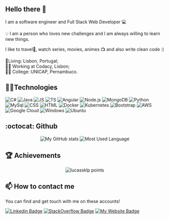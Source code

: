 ## Hello there 👋

I am a software engineer and Full Stack Web Developer 💻

💡 I am a person who loves new challenges and I am always willing to learn new things.

I like to travel🌊,
watch series, movies, animes 📺 
and also write clean code :) 

<p align='left'>📍Living: Lisbon, Portugal;<br/> 👨‍💻 Working at Codacy, Lisbon;<br/> 👨‍🎓 College: UNICAP, Pernambuco.</p>


<!-- ![visitors](https://visitor-badge.laobi.icu/badge?page_id=lucassklp.visitor-badge) -->

## 👨‍💻Technologies
<p>
    <img alt="C#" src="https://img.shields.io/badge/CSharp-563D7C?style=for-the-badge&logo=c#&logoColor=white"/>
    <img alt="Java" src="https://img.shields.io/badge/Java-E95420?style=for-the-badge&logo=java&logoColor=white"/>
    <img alt="JS" src="https://img.shields.io/badge/JavaScript-F7DF1E?style=for-the-badge&logo=javascript&logoColor=black"/>
    <img alt="TS" src="https://img.shields.io/badge/TypeScript-3178c6?style=for-the-badge&logo=typescript&logoColor=white"/>
    <img alt="Angular" src="https://img.shields.io/badge/Angular-e63410?style=for-the-badge&logo=angular&logoColor=white"/>
    <img alt="Node.js" src="https://img.shields.io/badge/Node.js-43853D?style=for-the-badge&logo=node.js&logoColor=white"/>
    <img alt="MongoDB" src="https://img.shields.io/badge/MongoDB-4EA94B?style=for-the-badge&logo=mongodb&logoColor=white"/>
    <img alt="Python" src="https://img.shields.io/badge/Python-14354C?style=for-the-badge&logo=python&logoColor=white"/>
    <img alt="MySql" src="https://img.shields.io/badge/MySQL-00000F?style=for-the-badge&logo=mysql&logoColor=white"/>
    <img alt="CSS" src="https://img.shields.io/badge/CSS3-1572B6?style=for-the-badge&logo=css3&logoColor=white"/>
    <img alt="HTML" src="https://img.shields.io/badge/HTML-239120?style=for-the-badge&logo=html5&logoColor=white"/>
    <img alt="Docker" src="https://img.shields.io/badge/Kubernetes-3371e3?style=for-the-badge&logo=docker&logoColor=white"/>
    <img alt="Kubernetes" src="https://img.shields.io/badge/Docker-0081CB?style=for-the-badge&logo=docker&logoColor=white"/>
    <img alt="Bootstrap" src="https://img.shields.io/badge/Bootstrap-563D7C?style=for-the-badge&logo=bootstrap&logoColor=white"/>
    <img alt="AWS" src="https://img.shields.io/badge/Amazon_AWS-232F3E?style=for-the-badge&logo=amazon-aws&logoColor=white"/>
    <img alt="Google Cloud" src="https://img.shields.io/badge/Google_Cloud-4285F4?style=for-the-badge&logo=google-cloud&logoColor=white"/>
    <img alt="Windows" src="https://img.shields.io/badge/Windows-0078D6?style=for-the-badge&logo=windows&logoColor=white"/>
    <img alt="Ubuntu" src="https://img.shields.io/badge/Ubuntu-E95420?style=for-the-badge&logo=ubuntu&logoColor=white"/>
</p>





## :octocat: Github
<p align="center">
    <img  align="center" src="https://github-readme-stats.vercel.app/api?username=lucassklp&count_private=true&show_icons=true&theme=onedark" alt="My GitHub stats"/>
    <img  align="center" src="https://github-readme-stats.vercel.app/api/top-langs/?username=lucassklp&langs_count=10&layout=compact&theme=onedark" alt="Most Used Language"/>
</p>


## 🏆️ Achievements
<p align="center">
    <img src="https://github-profile-trophy.vercel.app/?username=lucassklp&theme=onedark&margin-w=7&hide_border=true" alt="lucassklp points"/>
</p>



## 📫 How to contact me

You can find and get touch with me on these accounts!

[![Linkedin Badge](https://img.shields.io/badge/Lucas%20Simas-On%20linkedin-blue?style=for-the-badge&logo=linkedin)](https://www.linkedin.com/in/lucassimas/)
[![StackOverflow Badge](https://img.shields.io/badge/Lucas%20Simas-On%20StackOverflow-orange?style=for-the-badge&logo=stackoverflow)](https://stackoverflow.com/users/2886557/lucas-simas)
[![My Website Badge](https://img.shields.io/badge/lucassimas.com-see%20my%20website-blue?style=for-the-badge&logo=minutemailer)](https://www.lucassimas.com)

